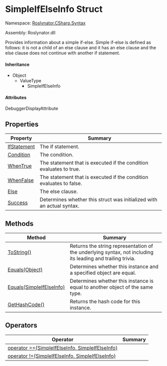 # SimpleIfElseInfo Struct

Namespace: [Roslynator.CSharp.Syntax](../README.md)

Assembly: Roslynator\.dll


Provides information about a simple if\-else\.
            Simple if\-else is defined as follows: it is not a child of an else clause and it has an else clause and the else clause does not continue with another if statement\.

#### Inheritance

* Object
  * ValueType
    * SimpleIfElseInfo

#### Attributes

DebuggerDisplayAttribute

## Properties

| Property| Summary|
| --- | --- |
| [IfStatement](IfStatement/README.md) | The if statement\. |
| [Condition](Condition/README.md) | The condition\. |
| [WhenTrue](WhenTrue/README.md) | The statement that is executed if the condition evaluates to true\. |
| [WhenFalse](WhenFalse/README.md) | The statement that is executed if the condition evaluates to false\. |
| [Else](Else/README.md) | The else clause\. |
| [Success](Success/README.md) | Determines whether this struct was initialized with an actual syntax\. |

## Methods

| Method| Summary|
| --- | --- |
| [ToString()](ToString/README.md) | Returns the string representation of the underlying syntax, not including its leading and trailing trivia\. |
| [Equals(Object)](Equals/README.md) | Determines whether this instance and a specified object are equal\. |
| [Equals(SimpleIfElseInfo)](Equals/README.md) | Determines whether this instance is equal to another object of the same type\. |
| [GetHashCode()](GetHashCode/README.md) | Returns the hash code for this instance\. |

## Operators

| Operator| Summary|
| --- | --- |
| [operator ==(SimpleIfElseInfo, SimpleIfElseInfo)](op_Equality/README.md) | |
| [operator !=(SimpleIfElseInfo, SimpleIfElseInfo)](op_Inequality/README.md) | |

